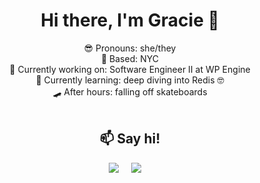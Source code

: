<div align="center">
  <h1>    Hi there, I'm Gracie 👋</h1>
     😎 Pronouns: she/they </br>
     🗽 Based: NYC </br>
     🔭 Currently working on: Software Engineer II at WP Engine </br>
     🌱 Currently learning: deep diving into Redis 🤓 </br>  
     🛹 After hours: falling off skateboards  </br>
</br>

  <h2 align="center">📫 Say hi!</h2>
  <p align="center">
    <a target="_blank"href="https://www.linkedin.com/in/graciemcguire/"><img src="https://img.shields.io/badge/linkedin-%230077B5.svg?&&style=plastic&logo=linkedin" /></a>&nbsp;&nbsp;&nbsp;&nbsp;
    <a href="mailto:hello@graciemcguire.com?subject=Hello%20Gracie"><img src="https://img.shields.io/badge/gmail-%23D14836.svg?&style=plastic&logo=gmail" /></a>&nbsp;&nbsp;&nbsp;&nbsp;
  </p>
</div> 

 
